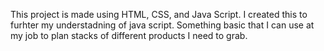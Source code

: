 This project is made using HTML, CSS, and Java Script. I created this to furhter my understadning of java script. Something basic that I can use at my job to plan stacks of different products I need to grab.
